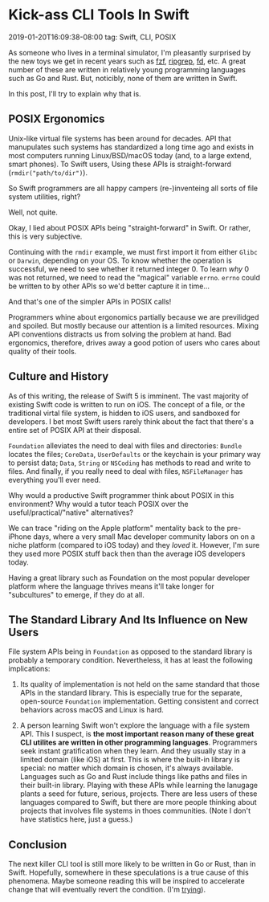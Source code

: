 # Kick-ass CLI Tools In Swift
2019-01-20T16:09:38-08:00
tag: Swift, CLI, POSIX

As someone who lives in a terminal simulator, I'm pleasantly surprised by the
new toys we get in recent years such as [fzf][], [ripgrep][], [fd][], etc.
A great number of these are written in relatively young programming languages
such as Go and Rust. But, noticibly, none of them are written in Swift.

In this post, I'll try to explain why that is.

## POSIX Ergonomics

Unix-like virtual file systems has been around for decades. API that manupulates
such systems has standardized a long time ago and exists in most computers
running Linux/BSD/macOS today (and, to a large extend, smart phones). To Swift
users, Using these APIs is straight-forward (`rmdir("path/to/dir")`).

So Swift programmers are all happy campers (re-)inventeing all sorts of file
system utilities, right?

Well, not quite.

Okay, I lied about POSIX APIs being "straight-forward" in Swift. Or rather, this
is very subjective.

Continuing with the `rmdir` example, we must first import it from either `Glibc`
or `Darwin`, depending on your OS. To know whether the operation is successful,
we need to see whether it returned integer 0. To learn _why_ 0 was not returned,
we need to read the "magical" variable `errno`. `errno` could be written to by
other APIs so we'd better capture it in time…

And that's one of the simpler APIs in POSIX calls!

Programmers whine about ergonomics partially because we are previlidged and
spoiled. But mostly because our attention is a limited resources. Mixing API
conventions distracts us from solving the problem at hand. Bad ergonomics,
therefore, drives away a good potion of users who cares about quality of their
tools.

## Culture and History

As of this writing, the release of Swift 5 is imminent. The vast majority of
existing Swift code is written to run on iOS. The concept of a file, or the
traditional virtal file system, is hidden to iOS users, and sandboxed for
developers. I bet most Swift users rarely think about the fact that there's
a entire set of POSIX API at their disposal.

`Foundation` alleviates the need to deal with files and directories: `Bundle`
locates the files; `CoreData`, `UserDefaults` or the keychain is your primary
way to persist data; `Data`, `String` or `NSCoding` has methods to read and
write to files.  And finally, if you really need to deal with files,
`NSFileManager` has everything you'll ever need.

Why would a productive Swift programmer think about POSIX in this environment?
Why would a tutor teach POSIX over the useful/practical/"native" alternatives?

We can trace "riding on the Apple platform" mentality back to the pre-iPhone
days, where a very small Mac developer community labors on on a niche platform
(compared to iOS today) and they _loved_ it. However, I'm sure they used more
POSIX stuff back then than the average iOS developers today.

Having a great library such as Foundation on the most popular developer
platform where the language thrives means it'll take longer for "subcultures"
to emerge, if they do at all.

## The Standard Library And Its Influence on New Users

File system APIs being in `Foundation` as opposed to the standard library is
probably a temporary condition. Nevertheless, it has at least the following
implications:

1. Its quality of implementation is not held on the same standard that those
   APIs in the standard library. This is especially true for the separate,
   open-source `Foundation` implementation. Getting consistent and correct
   behaviors across macOS and Linux is hard.

2. A person learning Swift won't explore the language with a file system API.
   This I suspect, is __the most important reason many of these great CLI
   utilites are written in other programming languages__. Programmers seek
   instant gratification when they learn. And they usually stay in a limited
   domain (like iOS) at first. This is where the built-in library is special: no
   matter which domain is chosen, it's always available. Languages such as Go
   and Rust include things like paths and files in their built-in library.
   Playing with these APIs while learning the lanugage plants a seed for future,
   serious, projects. There are less users of these languages compared to Swift,
   but there are more people thinking about projects that involves file systems
   in thoes communities. (Note I don't have statistics here, just a guess.)

## Conclusion

The next killer CLI tool is still more likely to be written in Go or Rust,
than in Swift. Hopefully, somewhere in these speculations is a true cause of
this phenomena. Maybe someone reading this will be inspired to accelerate change
that will eventually revert the condition. (I'm [trying][pathos]).

[fzf]: https://github.com/junegunn/fzf
[fd]: https://github.com/sharkdp/fd
[ripgrep]: https://github.com/BurntSushi/ripgrep
[pathos]: https://github.com/dduan/Pathos
